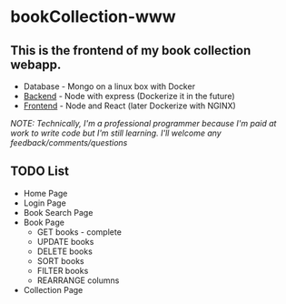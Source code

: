 # bookCollection-www

## This is the frontend of my book collection webapp.

- Database - Mongo on a linux box with Docker
- [Backend](https://github.com/emanual4real/bookcollection-api) - Node with express (Dockerize it in the future)
- [Frontend](https://github.com/emanual4real/bookcollection-www) - Node and React (later Dockerize with NGINX)

_NOTE: Technically, I'm a professional programmer because I'm paid at work to write code but I'm still learning. I'll welcome any feedback/comments/questions_

## TODO List

- Home Page
- Login Page
- Book Search Page
- Book Page
  - GET books - complete
  - UPDATE books
  - DELETE books
  - SORT books
  - FILTER books
  - REARRANGE columns
- Collection Page
